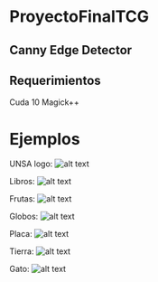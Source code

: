 # ProyectoFinalTCG

## Canny Edge Detector

## Requerimientos
Cuda 10
Magick++

# Ejemplos

UNSA logo:
![alt text](https://github.com/Kath17/ProyectoFinalTCG/blob/master/screens/imagen7.png)

Libros:
![alt text](https://github.com/Kath17/ProyectoFinalTCG/blob/master/screens/imagen.png)

Frutas:
![alt text](https://github.com/Kath17/ProyectoFinalTCG/blob/master/screens/imagen1.png)

Globos:
![alt text](https://github.com/Kath17/ProyectoFinalTCG/blob/master/screens/imagen2.png)

Placa:
![alt text](https://github.com/Kath17/ProyectoFinalTCG/blob/master/screens/imagen4.png)

Tierra:
![alt text](https://github.com/Kath17/ProyectoFinalTCG/blob/master/screens/imagen5.png)

Gato:
![alt text](https://github.com/Kath17/ProyectoFinalTCG/blob/master/screens/imagen6.png)
